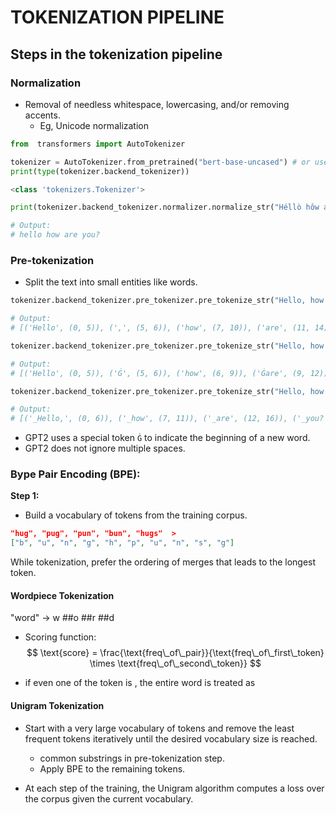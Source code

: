 # TOKENIZATION PIPELINE

## Steps in the tokenization pipeline

### Normalization
- Removal of needless whitespace, lowercasing, and/or removing accents.
    - Eg, Unicode normalization

```python
from  transformers import AutoTokenizer

tokenizer = AutoTokenizer.from_pretrained("bert-base-uncased") # or use gpt2 for different tokenizer
print(type(tokenizer.backend_tokenizer))

<class 'tokenizers.Tokenizer'>

print(tokenizer.backend_tokenizer.normalizer.normalize_str("Héllò hôw are yùou?"))

# Output:
# hello how are you?
```

### Pre-tokenization
- Split the text into small entities like words.

```python
tokenizer.backend_tokenizer.pre_tokenizer.pre_tokenize_str("Hello, how are you?") # bert-base-uncased

# Output:
# [('Hello', (0, 5)), (',', (5, 6)), ('how', (7, 10)), ('are', (11, 14)), ('you', (15, 18))]

tokenizer.backend_tokenizer.pre_tokenizer.pre_tokenize_str("Hello, how are you?") # gpt2

# Output:
# [('Hello', (0, 5)), ('Ġ', (5, 6)), ('how', (6, 9)), ('Ġare', (9, 12)), ('Ġyou', (12, 15))]

tokenizer.backend_tokenizer.pre_tokenizer.pre_tokenize_str("Hello, how are  you?") # T5-small

# Output:
# [('_Hello,', (0, 6)), ('_how', (7, 11)), ('_are', (12, 16)), ('_you?', (17, 22))]
```

- GPT2 uses a special token `Ġ` to indicate the beginning of a new word.
- GPT2 does not ignore multiple spaces.

### Bype Pair Encoding (BPE):
**Step 1:**
- Build a vocabulary of tokens from the training corpus.

 ```json
"hug", "pug", "pun", "bun", "hugs"  > 
["b", "u", "n", "g", "h", "p", "u", "n", "s", "g"] 
 ```

While tokenization, prefer the ordering of merges that leads to the longest token.

#### Wordpiece Tokenization

"word" -> w ##o ##r ##d

- Scoring function: 
$$
\text{score} = \frac{\text{freq\_of\_pair}}{\text{freq\_of\_first\_token} \times \text{freq\_of\_second\_token}}
$$

- if even one of the token is <unk>, the entire word is treated as <unk>

#### Unigram Tokenization

- Start with a very large vocabulary of tokens and remove the least frequent tokens iteratively until the desired vocabulary size is reached.
    - common substrings in pre-tokenization step.
    - Apply BPE to the remaining tokens.

- At each step of the training, the Unigram algorithm computes a loss over the corpus given the current vocabulary.


